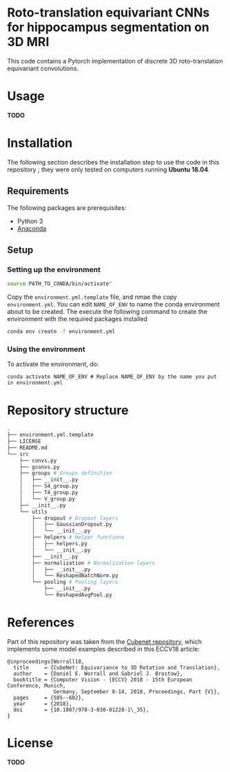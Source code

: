 # Roto-translation equivariant CNNs for hippocampus segmentation on 3D MRI

This code contains a Pytorch implementation of discrete 3D roto-translation equivariant convolutions.

# Usage

**TODO**

# Installation

The following section describes the installation step to use the code in this repository ; they were only tested on computers running **Ubuntu 18.04**.

## Requirements

The following packages are prerequisites:
- Python 3
- [Anaconda](https://docs.conda.io/projects/conda/en/latest/user-guide/install/linux.html)

## Setup

### Setting up the environment

```sh
source PATH_TO_CONDA/bin/activate"
```

Copy the `environment.yml.template` file, and nmae the copy `environment.yml`. You can edit `NAME_OF_ENV` to name the conda environment about to be created. The execute the following command to create the environment with the required packages installed

```sh
conda env create -f environment.yml
```

### Using the environment

To activate the environment, do:

```
conda activate NAME_OF_ENV # Replace NAME_OF_ENV by the name you put in environment.yml
```

# Repository structure

```sh
.
├── environment.yml.template
├── LICENSE
├── README.md
└── src
    ├── convs.py
    ├── gconvs.py
    ├── groups # Groups definition
    │   ├── __init__.py
    │   ├── S4_group.py
    │   ├── T4_group.py
    │   └── V_group.py
    ├── __init__.py
    └── utils
        ├── dropout # Dropout layers
        │   ├── GaussianDropout.py
        │   └── __init__.py
        ├── helpers # Helper functions
        │   ├── helpers.py
        │   └── __init__.py
        ├── __init__.py
        ├── normalization # Normalization layers
        │   ├── __init__.py
        │   └── ReshapedBatchNorm.py
        └── pooling # Pooling layers
            ├── __init__.py
            └── ReshapedAvgPool.py
```

# References

Part of this repository was taken from the [Cubenet repository](https://github.com/danielewworrall/cubenet), which implements some model examples described in this ECCV18 article:

```
@inproceedings{Worrall18,
  title     = {CubeNet: Equivariance to 3D Rotation and Translation},
  author    = {Daniel E. Worrall and Gabriel J. Brostow},
  booktitle = {Computer Vision - {ECCV} 2018 - 15th European Conference, Munich,
               Germany, September 8-14, 2018, Proceedings, Part {V}},
  pages     = {585--602},
  year      = {2018},
  doi       = {10.1007/978-3-030-01228-1\_35},
}
```

# License

**TODO**
